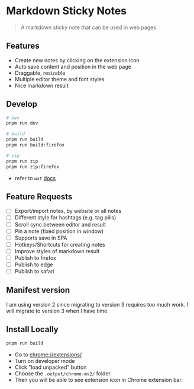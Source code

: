 # Markdown Sticky Notes

> A markdown sticky note that can be used in web pages

## Features

- Create new notes by clicking on the extension icon
- Auto save content and position in the web page
- Draggable, resizable
- Multiple editor theme and font styles
- Nice markdown result

## Develop

```sh
# dev
pnpm run dev

# build
pnpm run build
pnpm run build:firefox

# zip
pnpm run zip
pnpm run zip:firefox
```

- refer to `wxt` [docs](https://wxt.dev/guide/introduction.html)

## Feature Requests

- [ ] Export/import notes, by website or all notes
- [ ] Different style for hashtags (e.g. tag pills)
- [ ] Scroll sync between editor and result
- [ ] Pin a note (fixed position in window)
- [ ] Supports save in SPA
- [ ] Hotkeys/Shortcuts for creating notes
- [ ] Improve styles of markdown result
- [ ] Publish to firefox
- [ ] Publish to edge
- [ ] Publish to safari

## Manifest version

I am using version 2 since migrating to version 3 requires too much work. I will migrate to version 3 when I have time.

## Install Locally

```sh
pnpm run build
```

- Go to [chrome://extensions/](chrome://extensions/)
- Turn on developer mode
- Click "load unpacked" button
- Choose the `.output/chrome-mv2/` folder
- Then you will be able to see extension icon in Chrome extension bar.
